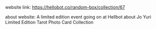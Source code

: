 website link:
https://hellobot.co/random-box/collection/67

about website:
A limited edition event going on at Hellbot about Jo Yuri Limited Edition Tarot Photo Card Collection
